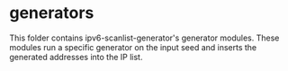 # generators

This folder contains ipv6-scanlist-generator's generator modules. These modules run a specific generator on the input seed and inserts the generated addresses into the IP list.